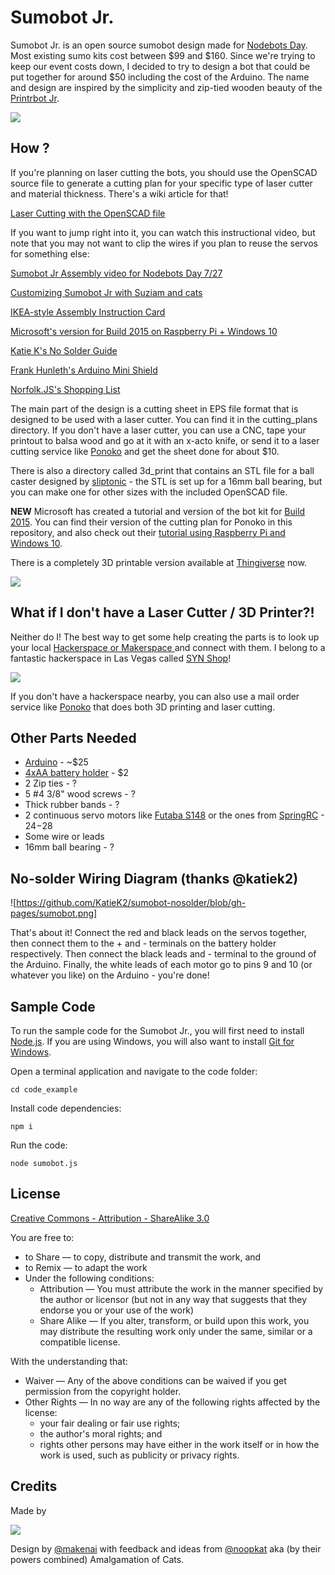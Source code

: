 # Sumobot Jr.

Sumobot Jr. is an open source sumobot design made for [Nodebots Day](http://nodebotsday.com). Most existing sumo kits cost between $99 and $160. Since we're trying to keep our event costs down, I decided to try to design a bot that could be put together for around $50 including the cost of the Arduino. The name and design are inspired by the simplicity and zip-tied wooden beauty of the [Printrbot Jr](http://printrbot.com/).

<img src="https://github.com/makenai/sumobot-jr/raw/master/assets/sumobotjr.png">

## How ?

If you're planning on laser cutting the bots, you should use the OpenSCAD source file to generate a cutting plan for your specific type of laser cutter and material thickness. There's a wiki article for that!

[Laser Cutting with the OpenSCAD file](https://github.com/makenai/sumobot-jr/wiki/Working-with-the-OpenSCAD-file)

If you want to jump right into it, you can watch this instructional video, but note that you may not want to clip the wires if you plan to reuse the servos for something else:

[Sumobot Jr Assembly video for Nodebots Day 7/27](http://www.youtube.com/watch?v=0Q3hrKUwxDM)

[Customizing Sumobot Jr with Suziam and cats](http://www.youtube.com/watch?v=BB0vihv9ylM)

[IKEA-style Assembly Instruction Card](http://makenai.github.io/sumobot-jr/sumobot-instructions.pdf)

[Microsoft's version for Build 2015 on Raspberry Pi + Windows 10](https://www.youtube.com/watch?v=aKCieb-Gf2g)

[Katie K's No Solder Guide](http://katiek2.github.io/sumobot-nosolder/)

[Frank Hunleth's Arduino Mini Shield](https://oshpark.com/shared_projects/TEsKZkdg)

[Norfolk.JS's Shopping List](https://github.com/norfolkjs/general-info/wiki/Norfolk.js-SumoBot-Kits)

The main part of the design is a cutting sheet in EPS file format that is designed to be used with a laser cutter. You can find it in the cutting_plans directory. If you don't have a laser cutter, you can use a CNC, tape your printout to balsa wood and go at it with an x-acto knife, or send it to a laser cutting service like [Ponoko](https://www.ponoko.com/) and get the sheet done for about $10.

There is also a directory called 3d_print that contains an STL file for a ball caster designed by [sliptonic](http://www.thingiverse.com/thing:13782) - the STL is set up for a 16mm ball bearing, but you can make one for other sizes with the included OpenSCAD file.

**NEW** Microsoft has created a tutorial and version of the bot kit for [Build 2015](http://www.buildwindows.com/). You can find their version of the cutting plan for Ponoko in this repository, and also check out their [tutorial using Raspberry Pi and Windows 10](http://microsoft.hackster.io/windowsiot/robot-kit).

There is a completely 3D printable version available at [Thingiverse](http://www.thingiverse.com/thing:357369) now.

[<img src="https://github.com/makenai/sumobot-jr/raw/master/assets/3dprintsumo.png">](http://www.thingiverse.com/thing:357369)

## What if I don't have a Laser Cutter / 3D Printer?!

Neither do I! The best way to get some help creating the parts is to look up your local [Hackerspace or Makerspace ](http://hackerspaces.org) and connect with them. I belong to a fantastic hackerspace in Las Vegas called [SYN Shop](http://synshop.org)!

[<img src="https://github.com/makenai/sumobot-jr/raw/master/assets/synshop.png">](http://synshop.org)

If you don't have a hackerspace nearby, you can also use a mail order service like [Ponoko](http://ponoko.com) that does both 3D printing and laser cutting.

## Other Parts Needed

+ [Arduino](https://www.pololu.com/product/2191) - ~$25
+ [4xAA battery holder](http://www.amazon.com/gp/product/B007Q2NR1O/ref=oh_aui_search_detailpage?ie=UTF8&amp;psc=1) - $2
+ 2 Zip ties - ?
+ 5 \#4 3/8" wood screws - ?
+ Thick rubber bands - ?
+ 2 continuous servo motors like [Futaba S148](http://www.pololu.com/catalog/product/536) or the ones from [SpringRC](http://www.pololu.com/product/1248) - $24-$28
+ Some wire or leads
+ 16mm ball bearing - ?

## No-solder Wiring Diagram (thanks @katiek2)

![https://github.com/KatieK2/sumobot-nosolder/blob/gh-pages/sumobot.png]

That's about it! Connect the red and black leads on the servos together, then connect them to the + and - terminals on the battery holder respectively. Then connect the black leads and - terminal to the ground of the Arduino. Finally, the white leads of each motor go to pins 9 and 10 (or whatever you like) on the Arduino - you're done!

## Sample Code

To run the sample code for the Sumobot Jr., you will first need to install [Node.js](http://nodejs.org/). If you are using Windows, you will also want to install [Git for Windows](https://git-scm.com/download/win).

Open a terminal application and navigate to the code folder:
```
cd code_example
```

Install code dependencies:

```
npm i
```

Run the code:

```
node sumobot.js

```

## License

[Creative Commons - Attribution - ShareAlike 3.0](http://creativecommons.org/licenses/by-sa/3.0/)

You are free to:

+ to Share — to copy, distribute and transmit the work, and
+ to Remix — to adapt the work
+ Under the following conditions:
    + Attribution — You must attribute the work in the manner specified by the author or licensor (but not in any way that suggests that they endorse you or your use of the work)
    + Share Alike — If you alter, transform, or build upon this work, you may distribute the resulting work only under the same, similar or a compatible license.

With the understanding that:

+ Waiver — Any of the above conditions can be waived if you get permission from the copyright holder.
+ Other Rights — In no way are any of the following rights affected by the license:
    + your fair dealing or fair use rights;
    + the author's moral rights; and
    + rights other persons may have either in the work itself or in how the work is used, such as publicity or privacy rights.

## Credits

Made by

<img src="https://github.com/makenai/sumobot-jr/raw/master/assets/amalgamation.png">

Design by [@makenai](http://twitter.com/makenai) with feedback and ideas from [@noopkat](http://twitter.com/noopkat) aka (by their powers combined) Amalgamation of Cats.
